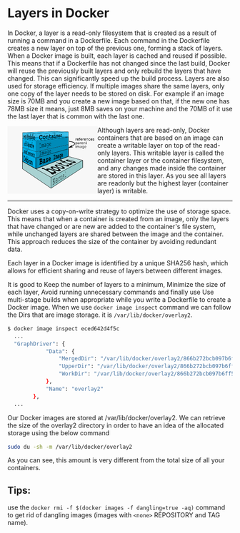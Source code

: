 # Layers in Docker

In Docker, a layer is a read-only filesystem that is created as a result of running a command in a Dockerfile. Each command in the Dockerfile creates a new layer on top of the previous one, forming a stack of layers.
When a Docker image is built, each layer is cached and reused if possible. This means that if a Dockerfile has not changed since the last build, Docker will reuse the previously built layers and only rebuild the layers that have changed. This can significantly speed up the build process.
Layers are also used for storage efficiency. If multiple images share the same layers, only one copy of the layer needs to be stored on disk. For example if an image size is 70MB and you create a new image based on that, if the new one has 78MB size it means, just 8MB saves on your machine and the 70MB of it use the last layer that is common with the last one. 

<img align="left" src=https://github.com/arsalanyavari/devops-roadmap/blob/main/src/images/docker-layers.png width="40%">
Although layers are read-only, Docker containers that are based on an image can create a writable layer on top of the read-only layers. This writable layer is called the container layer or the container filesystem, and any changes made inside the container are stored in this layer. 
As you see all layers are readonly but the highest layer (container layer) is writable.

<hr>

Docker uses a copy-on-write strategy to optimize the use of storage space. This means that when a container is created from an image, only the layers that have changed or are new are added to the container's file system, while unchanged layers are shared between the image and the container. This approach reduces the size of the container by avoiding redundant data.

Each layer in a Docker image is identified by a unique SHA256 hash, which allows for efficient sharing and reuse of layers between different images.

It is good to Keep the number of layers to a minimum, Minimize the size of each layer, Avoid running unnecessary commands and finally use Use multi-stage builds when appropriate while you write a Dockerfile to create a Docker image.
When we use `docker image inspect` command we can follow the Dirs that are image storage. it is ```/var/lib/docker/overlay2```.
```bash
$ docker image inspect eced642d4f5c
  ...
  "GraphDriver": {
            "Data": {
                "MergedDir": "/var/lib/docker/overlay2/866b272bcb097b6ff5e7b07982158a6acff585dfca6b4d65b73f49d6571bf632/merged",
                "UpperDir": "/var/lib/docker/overlay2/866b272bcb097b6ff5e7b07982158a6acff585dfca6b4d65b73f49d6571bf632/diff",
                "WorkDir": "/var/lib/docker/overlay2/866b272bcb097b6ff5e7b07982158a6acff585dfca6b4d65b73f49d6571bf632/work"
            },
            "Name": "overlay2"
        },
  ...
```
Our Docker images are stored at /var/lib/docker/overlay2. We can retrieve the size of the overlay2 directory in order to have an idea of the allocated storage using the below command
```bash
sudo du -sh -m /var/lib/docker/overlay2
```
As you can see, this amount is very different from the total size of all your containers.

## Tips:
use the `docker rmi -f $(docker images -f dangling=true -aq)` command to get rid of dangling images (images with `<none>` REPOSITORY and TAG name).
